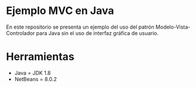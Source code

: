 # Ejemplo MVC en Java

En este repositorio se presenta un ejemplo del uso del patrón Modelo-Vista-Controlador para Java 
sin el uso de interfaz gráfica de usuario.

# Herramientas

* Java = JDK 1.8
* NetBeans = 8.0.2